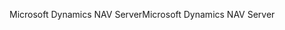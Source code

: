 <span data-ttu-id="b88cb-101">Microsoft Dynamics NAV Server</span><span class="sxs-lookup"><span data-stu-id="b88cb-101">Microsoft Dynamics NAV Server</span></span>